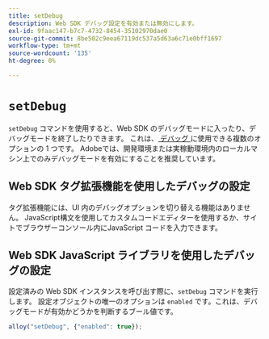 ```yaml
---
title: setDebug
description: Web SDK デバッグ設定を有効または無効にします。
exl-id: 9faac147-b7c7-4732-8454-35102970dae0
source-git-commit: 8be502c9eea67119dc537a5d63a6c71e0bff1697
workflow-type: tm+mt
source-wordcount: '135'
ht-degree: 0%

---
```


# `setDebug`

`setDebug` コマンドを使用すると、Web SDK のデバッグモードに入ったり、デバッグモードを終了したりできます。 これは、[ デバッグ ](../use-cases/debugging.md) に使用できる複数のオプションの 1 つです。 Adobeでは、開発環境または実稼動環境内のローカルマシン上でのみデバッグモードを有効にすることを推奨しています。

## Web SDK タグ拡張機能を使用したデバッグの設定

タグ拡張機能には、UI 内のデバッグオプションを切り替える機能はありません。 JavaScript構文を使用してカスタムコードエディターを使用するか、サイトでブラウザーコンソール内にJavaScript コードを入力できます。

## Web SDK JavaScript ライブラリを使用したデバッグの設定

設定済みの Web SDK インスタンスを呼び出す際に、`setDebug` コマンドを実行します。 設定オブジェクトの唯一のオプションは `enabled` です。これは、デバッグモードが有効かどうかを判断するブール値です。

```js
alloy("setDebug", {"enabled": true});
```
